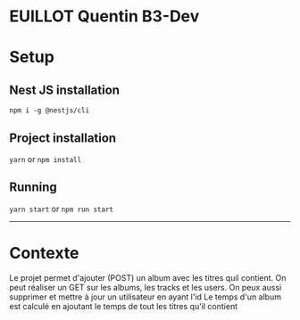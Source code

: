 # EUILLOT Quentin B3-Dev

# Setup

## Nest JS installation

`npm i -g @nestjs/cli`

## Project installation

`yarn` or `npm install`

## Running

`yarn start` or `npm run start`

___________________________
# Contexte

Le projet permet d'ajouter (POST) un album avec les titres quil contient.
On peut réaliser un GET sur les albums, les tracks et les users.
On peux aussi supprimer et mettre à jour un utilisateur en ayant l'id
Le temps d'un album est calculé en ajoutant le temps de tout les titres qu'il contient


# 